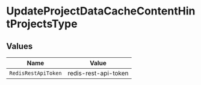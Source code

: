# UpdateProjectDataCacheContentHintProjectsType


## Values

| Name                 | Value                |
| -------------------- | -------------------- |
| `RedisRestApiToken`  | redis-rest-api-token |